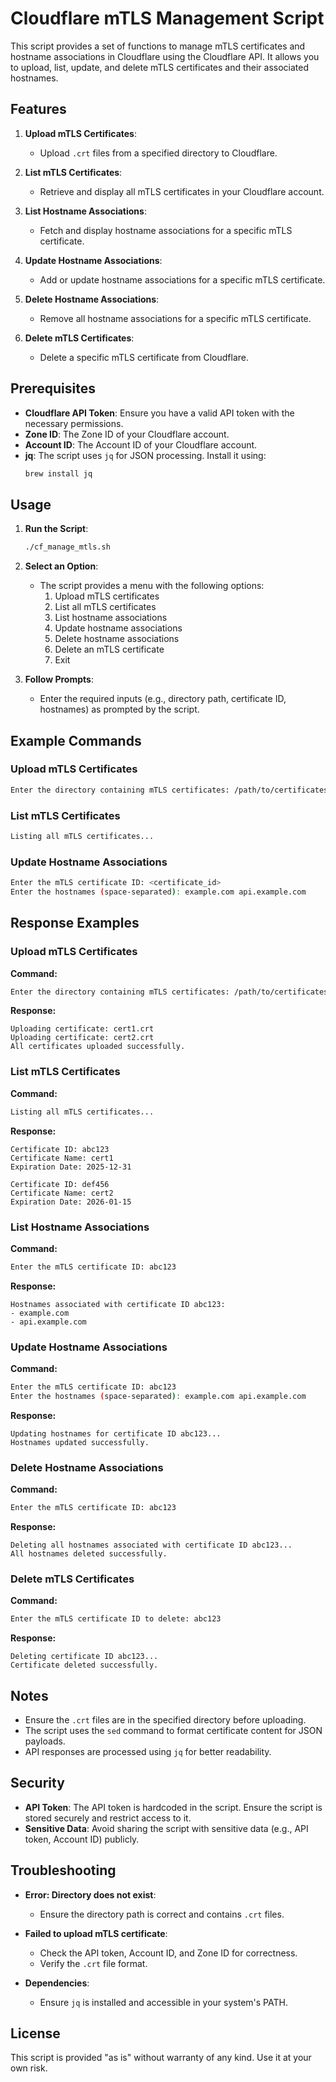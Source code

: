 # Cloudflare mTLS Management Script

This script provides a set of functions to manage mTLS certificates and hostname associations in Cloudflare using the Cloudflare API. It allows you to upload, list, update, and delete mTLS certificates and their associated hostnames.

## Features

1. **Upload mTLS Certificates**:
   - Upload `.crt` files from a specified directory to Cloudflare.

2. **List mTLS Certificates**:
   - Retrieve and display all mTLS certificates in your Cloudflare account.

3. **List Hostname Associations**:
   - Fetch and display hostname associations for a specific mTLS certificate.

4. **Update Hostname Associations**:
   - Add or update hostname associations for a specific mTLS certificate.

5. **Delete Hostname Associations**:
   - Remove all hostname associations for a specific mTLS certificate.

6. **Delete mTLS Certificates**:
   - Delete a specific mTLS certificate from Cloudflare.

## Prerequisites

- **Cloudflare API Token**: Ensure you have a valid API token with the necessary permissions.
- **Zone ID**: The Zone ID of your Cloudflare account.
- **Account ID**: The Account ID of your Cloudflare account.
- **jq**: The script uses `jq` for JSON processing. Install it using:
  ```bash
  brew install jq
  ```

## Usage

1. **Run the Script**:
   ```bash
   ./cf_manage_mtls.sh
   ```

2. **Select an Option**:
   - The script provides a menu with the following options:
     1. Upload mTLS certificates
     2. List all mTLS certificates
     3. List hostname associations
     4. Update hostname associations
     5. Delete hostname associations
     6. Delete an mTLS certificate
     7. Exit

3. **Follow Prompts**:
   - Enter the required inputs (e.g., directory path, certificate ID, hostnames) as prompted by the script.

## Example Commands

### Upload mTLS Certificates
```bash
Enter the directory containing mTLS certificates: /path/to/certificates
```

### List mTLS Certificates
```bash
Listing all mTLS certificates...
```

### Update Hostname Associations
```bash
Enter the mTLS certificate ID: <certificate_id>
Enter the hostnames (space-separated): example.com api.example.com
```

## Response Examples

### Upload mTLS Certificates
**Command:**
```bash
Enter the directory containing mTLS certificates: /path/to/certificates
```
**Response:**
```
Uploading certificate: cert1.crt
Uploading certificate: cert2.crt
All certificates uploaded successfully.
```

### List mTLS Certificates
**Command:**
```bash
Listing all mTLS certificates...
```
**Response:**
```
Certificate ID: abc123
Certificate Name: cert1
Expiration Date: 2025-12-31

Certificate ID: def456
Certificate Name: cert2
Expiration Date: 2026-01-15
```

### List Hostname Associations
**Command:**
```bash
Enter the mTLS certificate ID: abc123
```
**Response:**
```
Hostnames associated with certificate ID abc123:
- example.com
- api.example.com
```

### Update Hostname Associations
**Command:**
```bash
Enter the mTLS certificate ID: abc123
Enter the hostnames (space-separated): example.com api.example.com
```
**Response:**
```
Updating hostnames for certificate ID abc123...
Hostnames updated successfully.
```

### Delete Hostname Associations
**Command:**
```bash
Enter the mTLS certificate ID: abc123
```
**Response:**
```
Deleting all hostnames associated with certificate ID abc123...
All hostnames deleted successfully.
```

### Delete mTLS Certificates
**Command:**
```bash
Enter the mTLS certificate ID to delete: abc123
```
**Response:**
```
Deleting certificate ID abc123...
Certificate deleted successfully.
```

## Notes

- Ensure the `.crt` files are in the specified directory before uploading.
- The script uses the `sed` command to format certificate content for JSON payloads.
- API responses are processed using `jq` for better readability.

## Security

- **API Token**: The API token is hardcoded in the script. Ensure the script is stored securely and restrict access to it.
- **Sensitive Data**: Avoid sharing the script with sensitive data (e.g., API token, Account ID) publicly.

## Troubleshooting

- **Error: Directory does not exist**:
  - Ensure the directory path is correct and contains `.crt` files.

- **Failed to upload mTLS certificate**:
  - Check the API token, Account ID, and Zone ID for correctness.
  - Verify the `.crt` file format.

- **Dependencies**:
  - Ensure `jq` is installed and accessible in your system's PATH.

## License

This script is provided "as is" without warranty of any kind. Use it at your own risk.

